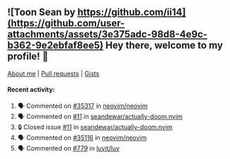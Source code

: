 ## ![Toon Sean by https://github.com/ii14](https://github.com/user-attachments/assets/3e375adc-98d8-4e9c-b362-9e2ebfaf8ee5) Hey there, welcome to my profile! 👋

[About me](https://seandewar.github.io/)
 | [Pull requests](https://github.com/search?p=1&q=author%3Aseandewar+is%3Apr)
 | [Gists](https://gist.github.com/seandewar)

#### Recent activity:

<!--START_SECTION:activity-->
1. 🗣 Commented on [#35317](https://github.com/neovim/neovim/pull/35317#issuecomment-3181050893) in [neovim/neovim](https://github.com/neovim/neovim)
2. 🗣 Commented on [#11](https://github.com/seandewar/actually-doom.nvim/issues/11#issuecomment-3144573359) in [seandewar/actually-doom.nvim](https://github.com/seandewar/actually-doom.nvim)
3. 🔒 Closed issue [#11](https://github.com/seandewar/actually-doom.nvim/issues/11) in [seandewar/actually-doom.nvim](https://github.com/seandewar/actually-doom.nvim)
4. 🗣 Commented on [#35116](https://github.com/neovim/neovim/issues/35116#issuecomment-3141784327) in [neovim/neovim](https://github.com/neovim/neovim)
5. 🗣 Commented on [#779](https://github.com/luvit/luv/pull/779#issuecomment-3126744704) in [luvit/luv](https://github.com/luvit/luv)
<!--END_SECTION:activity-->
